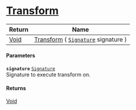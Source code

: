 # [Transform](./TranslatePreproc--Transform.md)



| Return | Name | 
| --- | --- | 
| [Void](https://docs.microsoft.com/en-us/dotnet/api/System.Void) | [Transform](./TranslatePreproc--Transform.md) ( [`Signature`](./../../../../Signature.md) signature ) | 


#### Parameters
**`signature`**  [`Signature`](./../../../../Signature.md)<br>Signature to execute transform on.
#### Returns
[Void](https://docs.microsoft.com/en-us/dotnet/api/System.Void)<br>
